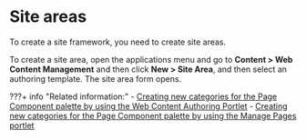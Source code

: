 # Site areas

To create a site framework, you need to create site areas.

To create a site area, open the applications menu and go to **Content > Web Content Management** and then click **New > Site Area**, and then select an authoring template. The site area form opens.

???+ info "Related information:"
    - [Creating new categories for the Page Component palette by using the Web Content Authoring Portlet](../../../../build_sites/create_sites/site_prep_content_author/prep_site_toolbar/customizing_page_cmpnt_palette/epc_newsource_cfgengine.md)
    - [Creating new categories for the Page Component palette by using the Manage Pages portlet](../../../../build_sites/create_sites/site_prep_content_author/prep_site_toolbar/customizing_page_cmpnt_palette/epc_custom_add_cont_assoc.md)

